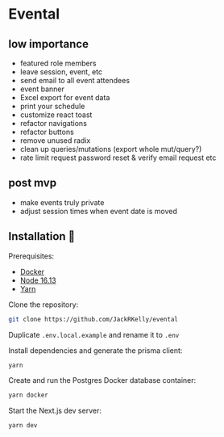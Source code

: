 # Evental

## low importance
- featured role members
- leave session, event, etc
- send email to all event attendees
- event banner
- Excel export for event data
- print your schedule
- customize react toast
- refactor navigations
- refactor buttons
- remove unused radix
- clean up queries/mutations (export whole mut/query?)
- rate limit request password reset & verify email request etc

## post mvp
- make events truly private
- adjust session times when event date is moved

## Installation 💾

Prerequisites:
- [Docker](https://www.docker.com/products/docker-desktop/)
- [Node 16.13](https://nodejs.org/ko/blog/release/v16.13.0/)
- [Yarn](https://classic.yarnpkg.com/lang/en/docs/install/#windows-stable)

Clone the repository:

```bash
git clone https://github.com/JackRKelly/evental
```

Duplicate `.env.local.example` and rename it to `.env`

Install dependencies and generate the prisma client:

```bash
yarn
```

Create and run the Postgres Docker database container:

```bash
yarn docker
```

Start the Next.js dev server:

```bash
yarn dev
```


 
